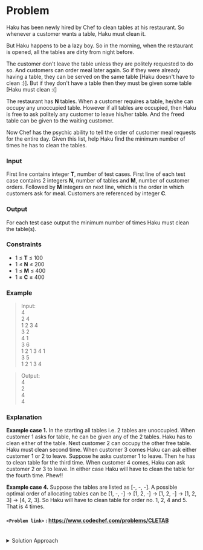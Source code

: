 # Problem
Haku has been newly hired by Chef to clean tables at his restaurant. So whenever a customer wants a table, Haku must clean it.

But Haku happens to be a lazy boy. So in the morning, when the restaurant is opened, all the tables are dirty from night before.

The customer don't leave the table unless they are politely requested to do so. And customers can order meal later again. So if they were already having a table, they can be served on the same table \[Haku doesn't have to clean :)\]. But if they don't have a table then they must be given some table \[Haku must clean :(\]

The restaurant has **N** tables. When a customer requires a table, he/she can occupy any unoccupied table. However if all tables are occupied, then Haku is free to ask politely any customer to leave his/her table. And the freed table can be given to the waiting customer.

Now Chef has the psychic ability to tell the order of customer meal requests for the entire day. Given this list, help Haku find the minimum number of times he has to clean the tables.

### Input
First line contains integer **T**, number of test cases. First line of each test case contains 2 integers **N**, number of tables and **M**, number of customer orders. Followed by **M** integers on next line, which is the order in which customers ask for meal. Customers are referenced by integer **C**.

### Output
For each test case output the minimum number of times Haku must clean the table(s).

### Constraints
*   1 ≤ **T** ≤ 100
*   1 ≤ **N** ≤ 200
*   1 ≤ **M** ≤ 400
*   1 ≤ **C** ≤ 400

### Example
>Input:<br/>
4<br/>
2 4<br/>
1 2 3 4<br/>
3 2<br/>
4 1<br/>
3 6<br/>
1 2 1 3 4 1<br/>
3 5<br/>
1 2 1 3 4<br/>

>Output:<br/>
4<br/>
2<br/>
4<br/>
4<br/>

### Explanation
**Example case 1.** In the starting all tables i.e. 2 tables are unoccupied. When customer 1 asks for table, he can be given any of the 2 tables. Haku has to clean either of the table. Next customer 2 can occupy the other free table. Haku must clean second time. When customer 3 comes Haku can ask either customer 1 or 2 to leave. Suppose he asks customer 1 to leave. Then he has to clean table for the third time. When customer 4 comes, Haku can ask customer 2 or 3 to leave. In either case Haku will have to clean the table for the fourth time. Phew!!

**Example case 4.** Suppose the tables are listed as \[-, -, -\]. A possible optimal order of allocating tables can be \[1, -, -\] -> \[1, 2, -\] -> \[1, 2, -\] -> \[1, 2, 3\] -> \[4, 2, 3\]. So Haku will have to clean table for order no. 1, 2, 4 and 5. That is 4 times.

#### `<Problem link>` : <https://www.codechef.com/problems/CLETAB>
<br/>
<details>
  <summary>Solution Approach</summary>
  
  ######
  
  When all the tables are occupied the strategy is to pick a customer who will order in future in farthest of time. This will ensure that we have to clean minimum number of tables.
  
  We use a 2D array of order[m][401] which stores at every index, the closest appearance of every customer order in the remaining list of orders. Using that we can find out the customer who will order in the farthest of time and is currently seated at a table.
  
  Ex: n = 2, m = 9, c[] = 1 2 3 1 2 3 1 2 4 <br/>
  The arrangement is as follows:<br/>
  1 -1 <br/>
  1 2 <br/>
  1 3 <br/>
  1 3 <br/>
  2 3 <br/>
  2 3 <br/>
  2 1 <br/>
  2 1 <br/>
  4 1 <br/>

  ans = 6

  ### References
  
  >https://discuss.codechef.com/questions/49342/cletab-editorial<br/>
  
</details>
